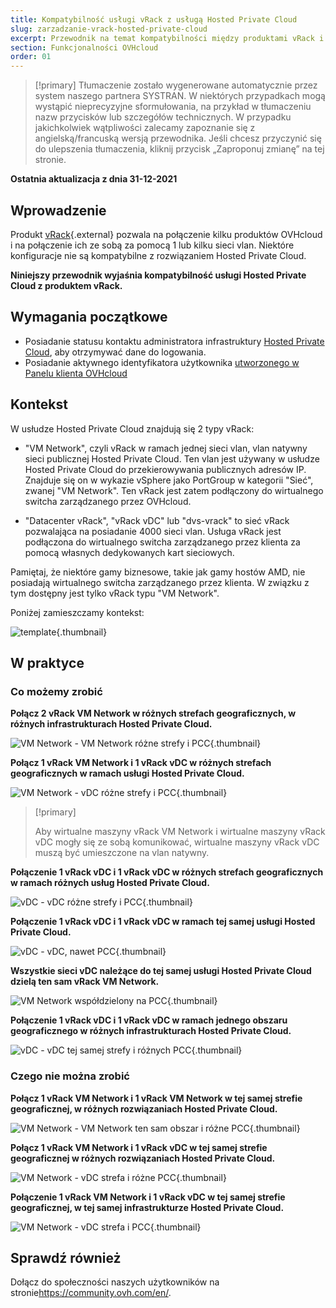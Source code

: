 ```yaml
---
title: Kompatybilność usługi vRack z usługą Hosted Private Cloud
slug: zarzadzanie-vrack-hosted-private-cloud
excerpt: Przewodnik na temat kompatybilności między produktami vRack i Hosted Private Cloud
section: Funkcjonalności OVHcloud
order: 01
---
```


> [!primary]
> Tłumaczenie zostało wygenerowane automatycznie przez system naszego partnera SYSTRAN. W niektórych przypadkach mogą wystąpić nieprecyzyjne sformułowania, na przykład w tłumaczeniu nazw przycisków lub szczegółów technicznych. W przypadku jakichkolwiek wątpliwości zalecamy zapoznanie się z angielską/francuską wersją przewodnika. Jeśli chcesz przyczynić się do ulepszenia tłumaczenia, kliknij przycisk „Zaproponuj zmianę” na tej stronie.
> 

**Ostatnia aktualizacja z dnia 31-12-2021**

## Wprowadzenie

Produkt [vRack](https://www.ovh.pl/rozwiazania/vrack/){.external} pozwala na połączenie kilku produktów OVHcloud i na połączenie ich ze sobą za pomocą 1 lub kilku sieci vlan. Niektóre konfiguracje nie są kompatybilne z rozwiązaniem Hosted Private Cloud.

**Niniejszy przewodnik wyjaśnia kompatybilność usługi Hosted Private Cloud z produktem vRack.**

## Wymagania początkowe

- Posiadanie statusu kontaktu administratora infrastruktury [Hosted Private Cloud](https://www.ovhcloud.com/pl/enterprise/products/hosted-private-cloud/), aby otrzymywać dane do logowania.
- Posiadanie aktywnego identyfikatora użytkownika [utworzonego w Panelu klienta OVHcloud](https://www.ovh.com/auth/?action=gotomanager&from=https://www.ovh.pl/&ovhSubsidiary=pl)

## Kontekst

W usłudze Hosted Private Cloud znajdują się 2 typy vRack:

- "VM Network", czyli vRack w ramach jednej sieci vlan, vlan natywny sieci publicznej Hosted Private Cloud. Ten vlan jest używany w usłudze Hosted Private Cloud do przekierowywania publicznych adresów IP. Znajduje się on w wykazie vSphere jako PortGroup w kategorii "Sieć", zwanej "VM Network". Ten vRack jest zatem podłączony do wirtualnego switcha zarządzanego przez OVHcloud.

- "Datacenter vRack", "vRack vDC" lub "dvs-vrack" to sieć vRack pozwalająca na posiadanie 4000 sieci vlan. Usługa vRack jest podłączona do wirtualnego switcha zarządzanego przez klienta za pomocą własnych dedykowanych kart sieciowych.

Pamiętaj, że niektóre gamy biznesowe, takie jak gamy hostów AMD, nie posiadają wirtualnego switcha zarządzanego przez klienta. W związku z tym dostępny jest tylko vRack typu "VM Network".

Poniżej zamieszczamy kontekst:

![template](images/template.png){.thumbnail}

## W praktyce

### Co możemy zrobić

**Połącz 2 vRack VM Network w różnych strefach geograficznych, w różnych infrastrukturach Hosted Private Cloud.**

![VM Network - VM Network różne strefy i PCC ](images/vmnetwork-vmnetwork-diff-geo-diff-pcc.png){.thumbnail}

**Połącz 1 vRack VM Network i 1 vRack vDC w różnych strefach geograficznych w ramach usługi Hosted Private Cloud.**

![VM Network - vDC różne strefy i PCC ](images/vmnetwork-vdc-diff-geo-diff-pcc.png){.thumbnail}

> [!primary]
>
> Aby wirtualne maszyny vRack VM Network i wirtualne maszyny vRack vDC mogły się ze sobą komunikować, wirtualne maszyny vRack vDC muszą być umieszczone na vlan natywny.
> 

**Połączenie 1 vRack vDC i 1 vRack vDC w różnych strefach geograficznych w ramach różnych usług Hosted Private Cloud.**

![vDC - vDC różne strefy i PCC ](images/vdc-vdc-diff-geo-diff-pcc.png){.thumbnail}

**Połączenie 1 vRack vDC i 1 vRack vDC w ramach tej samej usługi Hosted Private Cloud.**

![vDC - vDC, nawet PCC ](images/vdc-vdc-same-pcc.png){.thumbnail}

**Wszystkie sieci vDC należące do tej samej usługi Hosted Private Cloud dzielą ten sam vRack VM Network.**

![VM Network współdzielony na PCC](images/all-vdc-share-same-vmnetwork.png){.thumbnail}

**Połączenie 1 vRack vDC i 1 vRack vDC w ramach jednego obszaru geograficznego w różnych infrastrukturach Hosted Private Cloud.**

![vDC - vDC tej samej strefy i różnych PCC ](images/vdc-vdc-same-zone-diff-pcc.png){.thumbnail}

### Czego nie można zrobić

**Połącz 1 vRack VM Network i 1 vRack VM Network w tej samej strefie geograficznej, w różnych rozwiązaniach Hosted Private Cloud.**

![VM Network - VM Network ten sam obszar i różne PCC ](images/vmnetwork-vmnetwork-same-geo-diff-pcc.png){.thumbnail}

**Połącz 1 vRack VM Network i 1 vRack vDC w tej samej strefie geograficznej w różnych rozwiązaniach Hosted Private Cloud.**

![VM Network - vDC strefa i różne PCC ](images/vmnetwork-vdc-same-geo-diff-pcc.png){.thumbnail}

**Połączenie 1 vRack VM Network i 1 vRack vDC w tej samej strefie geograficznej, w tej samej infrastrukturze Hosted Private Cloud.**

![VM Network - vDC strefa i PCC ](images/vmnetwork-vdc-same-geo-same-pcc.png){.thumbnail}

## Sprawdź również

Dołącz do społeczności naszych użytkowników na stronie<https://community.ovh.com/en/>.
